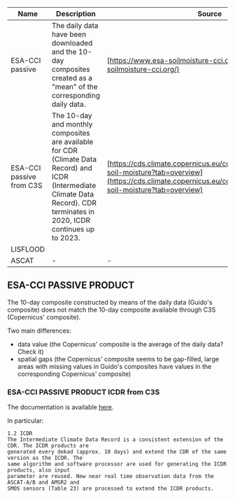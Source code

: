 

| Name| Description| Source|
|-----|------------|-------|
| ESA-CCI passive| The daily data have been downloaded and the 10-day composites created as a "mean" of the corresponding daily data. | [https://www.esa-soilmoisture-cci.org/](https://www.esa-soilmoisture-cci.org/) |
| ESA-CCI passive from C3S | The 10-day and monthly composites are available for CDR (Climate Data Record) and ICDR (Intermediate Climate Data Record). CDR terminates in 2020, ICDR continues up to 2023. | [https://cds.climate.copernicus.eu/cdsapp#!/dataset/satellite-soil-moisture?tab=overview](https://cds.climate.copernicus.eu/cdsapp#!/dataset/satellite-soil-moisture?tab=overview)|
| LISFLOOD | | |
| ASCAT    |-|-|

## ESA-CCI PASSIVE PRODUCT

The 10-day composite constructed by means of the daily data (Guido's composite) does not match the 10-day composite available through C3S (Copernicus' composite).

Two main differences:

- data value (the Copernicus' composite is the average of the daily data? Check it)
- spatial gaps (the Copernicus' composite seems to be gap-filled, large areas with missing values in Guido's composites have values in the corresponding Copernicus' composite)

### ESA-CCI PASSIVE PRODUCT ICDR from C3S

The documentation is available [here](https://datastore.copernicus-climate.eu/documents/satellite-soil-moisture/C3S_312b_Lot4.D3.SM.5-v3.0_202101_Product_User_Guide_Specification_i1.0.pdf).

In particular:

```
1.2 ICDR
The Intermediate Climate Data Record is a consistent extension of the CDR. The ICDR products are
generated every dekad (approx. 10 days) and extend the CDR of the same version as the ICDR. The
same algorithm and software processor are used for generating the ICDR products, also input
parameter are reused. New near real time observation data from the ASCAT-A/B and AMSR2 and
SMOS sensors (Table 23) are processed to extend the ICDR products.
```
